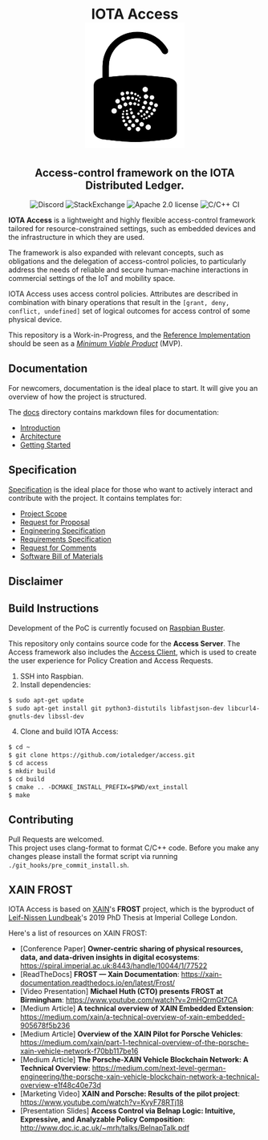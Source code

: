 <h1 align="center">
  <br>IOTA Access<br>
  <img src="access.png">
</h1>
<h2 align="center">
Access-control framework on the IOTA Distributed Ledger.
</h2>

<p align="center">
  <a href="https://discord.iota.org/" style="text-decoration:none;"><img src="https://img.shields.io/badge/Discord-9cf.svg?logo=discord" alt="Discord"></a>
    <a href="https://iota.stackexchange.com/" style="text-decoration:none;"><img src="https://img.shields.io/badge/StackExchange-9cf.svg?logo=stackexchange" alt="StackExchange"></a>
    <a href="https://github.com/iotaledger/iota.c/blob/master/LICENSE" style="text-decoration:none;"><img src="https://img.shields.io/github/license/iotaledger/iota.c.svg" alt="Apache 2.0 license"></a>
    <img src="https://github.com/iotaledger/access/workflows/C/C++%20CI/badge.svg" alt="C/C++ CI">
</p>

**IOTA Access** is a lightweight and highly flexible access-control framework tailored for resource-constrained settings, such as embedded devices and the infrastructure in which they are used.

The framework is also expanded with relevant concepts, such as obligations and the delegation of access-control policies, to particularly address the needs of reliable and secure human-machine interactions in commercial settings of the IoT and mobility space.

IOTA Access uses access control policies. Attributes are described in combination with binary operations that result in the `[grant, deny, conflict, undefined]` set of logical outcomes for access control of some physical device.

This repository is a Work-in-Progress, and the [Reference Implementation](/docs/02-architecture.md#access-server-reference-implementation-acsri) should be seen as a [*Minimum Viable Product*](https://en.wikipedia.org/wiki/Minimum_viable_product) (MVP).

## Documentation
For newcomers, documentation is the ideal place to start. It will give you an overview of how the project is structured.

The [docs](/docs) directory contains markdown files for documentation:
 - [Introduction](/docs/01-introduction.md)
 - [Architecture](/docs/02-architecture.md)
 - [Getting Started](/docs/03-getting_started.md)

## Specification
[Specification](/specs/HOW-TO-SPEC.md) is the ideal place for those who want to actively interact and contribute with the project. It contains templates for:
 - [Project Scope](/specs/1-SCOPE/access-SCOPE-0000.md)
 - [Request for Proposal](/specs/2-RFP/access-detail-RFP-0000.md)
 - [Engineering Specification](/specs/3-SPECS/access-ENGINEERING-SPEC-0000.md)
 - [Requirements Specification](specs/3-SPECS/access-REQUIREMENTS-SPEC-0000.md)
 - [Request for Comments](/specs/4-RFC/0000-access-RFC.md)
 - [Software Bill of Materials](/specs/5-BOM/access-BOM-0000.md)

 ## Disclaimer
## Build Instructions
Development of the PoC is currently focused on [Raspbian Buster](https://www.raspberrypi.org/blog/buster-the-new-version-of-raspbian/).

This repository only contains source code for the **Access Server**. The Access framework also includes the [Access Client](https://github.com/iotaledger/access-mobile), which is used to create the user experience for Policy Creation and Access Requests.
1. SSH into Raspbian.
2. Install dependencies:
```
$ sudo apt-get update
$ sudo apt-get install git python3-distutils libfastjson-dev libcurl4-gnutls-dev libssl-dev
```

4. Clone and build IOTA Access:
```
$ cd ~
$ git clone https://github.com/iotaledger/access.git
$ cd access
$ mkdir build
$ cd build
$ cmake .. -DCMAKE_INSTALL_PREFIX=$PWD/ext_install
$ make

```

## Contributing  

Pull Requests are welcomed.  
This project uses clang-format to format C/C++ code. Before you make any changes please install the format script via running `./git_hooks/pre_commit_install.sh`.  

## XAIN FROST
IOTA Access is based on [XAIN](https://www.xain.io/)'s **FROST** project, which is the byproduct of [Leif-Nissen Lundbeak](https://www.researchgate.net/profile/Leif_Nissen_Lundbaek)'s 2019 PhD Thesis at Imperial College London.

Here's a list of resources on XAIN FROST:

* [Conference Paper] **Owner-centric sharing of physical resources, data, and data-driven insights in digital ecosystems**: https://spiral.imperial.ac.uk:8443/handle/10044/1/77522
* [ReadTheDocs] **FROST — Xain Documentation**: https://xain-documentation.readthedocs.io/en/latest/Frost/
* [Video Presentation] **Michael Huth (CTO) presents FROST at Birmingham**: https://www.youtube.com/watch?v=2mHQrmGt7CA
* [Medium Article] **A technical overview of XAIN Embedded Extension**: https://medium.com/xain/a-technical-overview-of-xain-embedded-905678f5b236
* [Medium Article] **Overview of the XAIN Pilot for Porsche Vehicles**: https://medium.com/xain/part-1-technical-overview-of-the-porsche-xain-vehicle-network-f70bb117be16
* [Medium Article] **The Porsche-XAIN Vehicle Blockchain Network: A Technical Overview**: https://medium.com/next-level-german-engineering/the-porsche-xain-vehicle-blockchain-network-a-technical-overview-e1f48c40e73d
* [Marketing Video] **XAIN and Porsche: Results of the pilot project**: https://www.youtube.com/watch?v=KvyF78RTj18
* [Presentation Slides] **Access Control via Belnap Logic: Intuitive, Expressive, and Analyzable Policy Composition**: http://www.doc.ic.ac.uk/~mrh/talks/BelnapTalk.pdf
